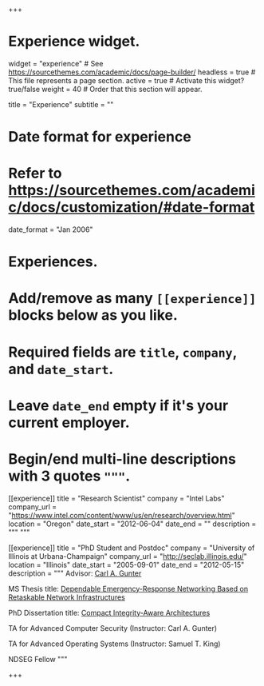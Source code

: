 +++
# Experience widget.
widget = "experience"  # See https://sourcethemes.com/academic/docs/page-builder/
headless = true  # This file represents a page section.
active = true  # Activate this widget? true/false
weight = 40  # Order that this section will appear.

title = "Experience"
subtitle = ""

# Date format for experience
#   Refer to https://sourcethemes.com/academic/docs/customization/#date-format
date_format = "Jan 2006"

# Experiences.
#   Add/remove as many `[[experience]]` blocks below as you like.
#   Required fields are `title`, `company`, and `date_start`.
#   Leave `date_end` empty if it's your current employer.
#   Begin/end multi-line descriptions with 3 quotes `"""`.
[[experience]]
  title = "Research Scientist"
  company = "Intel Labs"
  company_url = "https://www.intel.com/content/www/us/en/research/overview.html"
  location = "Oregon"
  date_start = "2012-06-04"
  date_end = ""
  description = """
  """

[[experience]]
  title = "PhD Student and Postdoc"
  company = "University of Illinois at Urbana-Champaign"
  company_url = "http://seclab.illinois.edu/"
  location = "Illinois"
  date_start = "2005-09-01"
  date_end = "2012-05-15"
  description = """
Advisor: [Carl A. Gunter](http://cgunter.cs.illinois.edu/)

MS Thesis title: [Dependable Emergency-Response Networking Based on Retaskable Network Infrastructures](http://seclab.illinois.edu/wp-content/uploads/2011/03/LeMayMSThesis.pdf)

PhD Dissertation title: [Compact Integrity-Aware Architectures](http://hdl.handle.net/2142/26037)

TA for Advanced Computer Security (Instructor: Carl A. Gunter)

TA for Advanced Operating Systems (Instructor: Samuel T. King)

NDSEG Fellow
  """

+++
